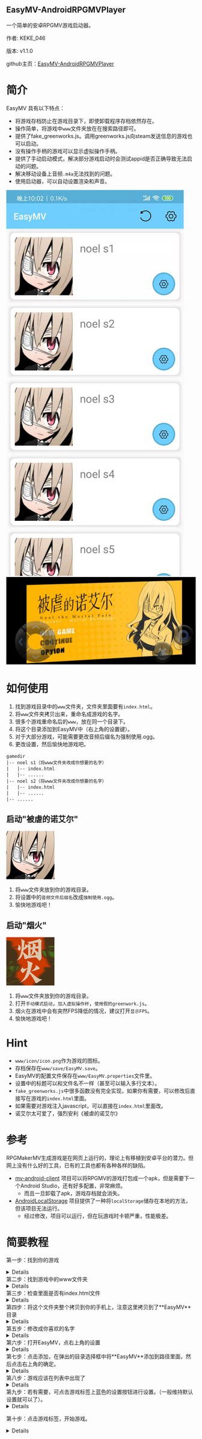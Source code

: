 ## EasyMV-AndroidRPGMVPlayer
一个简单的安卓RPGMV游戏启动器。

作者: KEKE_046

版本: v1.1.0

github主页：[EasyMV-AndroidRPGMVPlayer](https://github.com/KEKE046/EasyMV-AndroidRPGMVPlayer)

# 简介

EasyMV 具有以下特点：
* 将游戏存档防止在游戏目录下，即使卸载程序存档依然存在。
* 操作简单，将游戏中`www`文件夹放在在搜索路径即可。
* 提供了fake_greenworks.js。调用greenworks.js向steam发送信息的游戏也可以启动。
* 没有操作手柄的游戏可以显示虚拟操作手柄。
* 提供了手动启动模式，解决部分游戏启动时会测试appid是否正确导致无法启动的问题。
* 解决移动设备上音频`.m4a`无法找到的问题。
* 使用启动器，可以自动设置渲染和声音。

<img src='fig/app1.jpg'/>
<img src='fig/app2.jpg'/>


# 如何使用

1. 找到游戏目录中的`www`文件夹，文件夹里面要有`index.html`。
2. 将`www`文件夹拷贝出来，重命名成游戏的名字。
3. 很多个游戏重命名后的`www`，放在同一个目录下。
4. 将这个目录添加到EasyMV中（右上角的设置键）。
5. 对于大部分游戏，可能需要更改音频后缀名为强制使用.ogg。
6. 更改设置，然后愉快地游戏吧。
```
gamedir
|-- noel s1（将www文件夹改成你想要的名字）
|   |-- index.html
|   |-- ......
|-- noel s2（将www文件夹改成你想要的名字）
|   |-- index.html
|   |-- ......
|-- ......
```

## 启动"被虐的诺艾尔"
<img src='fig/noel.png'/>

1. 将`www`文件夹放到你的游戏目录。
2. 将设置中的`音频文件后缀名`改成`强制使用.ogg`。
3. 愉快地游戏吧！

## 启动"烟火"
<img src='fig/fireworks.png'/>

1. 将`www`文件夹放到你的游戏目录。
2. 打开`手动模式启动`，`加入虚拟操作杆`，`使用假的greenwork.js`。
3. 烟火在游戏中会有突然FPS降低的情况，建议打开`显示FPS`。
4. 愉快地游戏吧！

# Hint

* `www/icon/icon.png`作为游戏的图标。
* 存档保存在`www/save/EasyMV.save`。
* EasyMV的配置文件保存在`www/EasyMV.properties`文件里。
* 设置中的标题可以和文件名不一样（甚至可以输入多行文本）。
* `fake_greenworks.js`中很多函数没有完全实现，如果你有需要，可以修改后直接写在游戏的`index.html`里面。
* 如果需要对游戏注入javascript，可以直接在`index.html`里面改。
* 诺艾尔太可爱了，强烈安利《被虐的诺艾尔》

# 参考

RPGMakerMV生成游戏是在网页上运行的，理论上有移植到安卓平台的潜力。但网上没有什么好的工具，已有的工具也都有各种各样的缺陷。

* [mv-android-client](https://github.com/AltimitSystems/mv-android-client) 项目可以将RPGMV的游戏打包成一个apk，但是需要下一个Android Studio，还有好多配置，非常麻烦。
  * 而且一旦卸载了apk，游戏存档就会消失。
* [AndroidLocalStorage](https://github.com/didimoo/AndroidLocalStorage) 项目提供了一种将`localStorage`储存在本地的方法，但该项目无法运行。
  * 经过修改，项目可以运行，但在玩游戏时卡顿严重，性能极差。

# 简要教程

第一步：找到你的游戏
<details>

![](fig/1.png)
</details>
第二步：找到游戏中的www文件夹
<details>

![](fig/2.png)
</details>
第三步：检查里面是否有index.html文件
<details>

![](fig/3.png)
</details>
第四步：将这个文件夹整个拷贝到你的手机上，注意这里拷贝到了**EasyMV**目录
<details>

![](fig/4.png)
</details>
第五步：修改成你喜欢的名字
<details>

![](fig/5.png)
</details>
第六步：打开EasyMV，点右上角的设置
<details>

![](fig/6.png)
</details>
第七步：点击添加，在弹出的目录选择框中将**EasyMV**添加到路径里面，然后点击右上角的确定。
<details>

![](fig/7.png)
</details>
第八步：游戏应该在列表中出现了
<details>

![](fig/8.png)
</details>
第九步：若有需要，可点击游戏标签上蓝色的设置按钮进行设置。（一般维持默认设置就可以了）。
<details>

![](fig/9.png)
</details>

第十步：点击游戏标签，开始游戏。
<details>

![](fig/10.png)
</details>